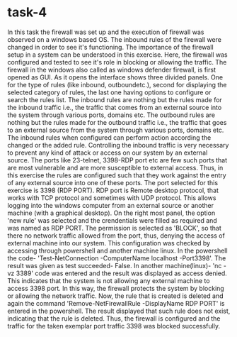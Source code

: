 # task-4
In this task the firewall was set up and the execution of firewall was observed on a windows based OS. The inbound rules of the firewall were changed in order to see it's functioning. The importance of the firewall setup in a system can be understood in this exercise.
Here, the firewall was configured and tested to see it's role in blocking or allowing the traffic.
The firewall in the windows also called as windows defender firewall, is first opened as GUI. As it opens the interface shows three divided panels. One for the type of rules (like inbound, outboundetc.), second for displaying the selected category of rules, the last one having options to configure or search the rules list.
The inbound rules are nothing but the rules made for the inbound traffic i.e., the traffic that comes from an external source into the system through various ports, domains etc. The outbound rules are nothing but the rules made for the outbound traffic i.e., the traffic that goes to an external source from the system through various ports, domains etc.
The inbound rules when configured can perform action according the changed or the added rule. Controlling the inbound traffic is very necessary to prevent any kind of attack or access on our system by an external source.
The ports like 23-telnet, 3398-RDP port etc are few such ports that are most vulnerable and are more susceptible to external access. Thus, in this exercise the rules are configured such that they work against the entry of any external source into one of these ports. The port selected for this exercise is 3398 (RDP PORT). RDP port is Remote desktop protocol, that works with TCP protocol and sometimes with UDP protocol. This allows logging into the windows computer from an external source or another machine (with a graphical desktop).
On the right most panel, the option 'new rule' was selected and the crendentials were filled as required and was named as RDP PORT. The permission is selected as 'BLOCK', so that there no network traffic allowed from the port, thus, denying the access of external machine into our system.
This configuration was checked by accessing through powershell and another machine linux. In the powershell the code- 'Test-NetConnection -ComputerName localhost -Port3398'. The result was given as test succeeded- False. 
In another machine(linux)- 'nc -vz <windowsIP> 3389' code was entered and the result was displayed as access denied. This indicates that the system is not allowing any external machine to access 3398 port. In this way, the firewall protects the system by blocking or allowing the network traffic.
Now, the rule that is created is deleted and again the command 'Remove-NetFirewallRule -DisplayName RDP PORT' is entered in the powershell. The result displayed that such rule does not exist, indicating that the rule is deleted. 
Thus, the firewall is configured and the traffic for the taken exemplar port traffic 3398 was blocked successfully. 

